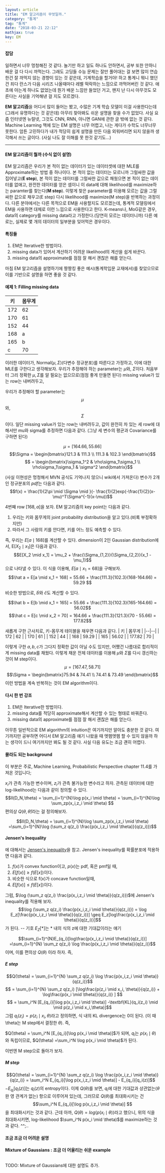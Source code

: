 ```yaml
---
layout: article
title: "EM 알고리즘이 무엇일까."
category: "통계"
tag: "통계"
date: "2018-03-21 22:12"
mathjax: true
key: EM
---
```


#### 잡담
일하면서 너무 멍청해진 것 같다. 놀기만 하고 일도 하나도 안하면서, 공부 또한 안하니 배운 걸 다 다시 까먹는다. 그래도 고딩들 수능 문제는 잘만 풀어대는 걸 보면 많이 연습한건 잘 까먹지 않는 경향이 있는 것 같은데, 기계학습을 할거야! 하고 통계니 뭐니 했던 건 죄다 란스가 다음 시리즈 나올때마다 레벨 떡락하는 느낌으로 까먹어버린 것 같다. 애초에 아는게 하나도 없었는데 뭔가 배운 느낌만 들었던 거고, 왠지 난 다시 아무것도 모른다는 사실을 기억해낸 걸 지도 모르겠다.

**EM 알고리즘**을 어디서 많이 들어는 봤고, 수많은 기계 학습 모델이 이걸 사용한다는데(그래서 유명하다는 것 같은데) 아무리 찾아봐도 쉬운 설명을 찾을 수가 없었다. 사실 요즘 인터넷엔 뉴럴넷, 그것도 CNN, RNN, 아니면 GAN에 관한 글 밖에 없는 것 같다.
Machine Learning 책에 있는 EM 설명은 너무 어렵고, 나는 게다가 수학도 너무너무 못한다. 암튼 고민하다가  내가 적당히 쉽게 설명을 만든 다음 외워버리면 되지 않을까 생각해서 쓰는 글이다. (사실 나도 잘 이해를 못 한것 같기도...)

-----

#### EM 알고리즘이 뭘까 (수식 없이 설명)
EM 알고리즘은 우리가 본 적이 없는 데이터가 있는 데이터셋에 대한 MLE를 Approximate하는 방법 중 하나이다. 본 적이 없는 데이터는 모르니까 그럴싸한 값을 집어넣고(**E step**), 본 적이 없는 데이터를 그럴싸한 값으로 채웠으면 본 적이 없는 데이터를 없애고, 완전한 데이터를 얻은 셈이니 이 data에 대해 likelihood를 maximize하는 paramter를 찾는다(**M step**). 이렇게 찾은 parameter를 이용해 모르는 값을 그럴싸한 값으로 채우고(E step) 다시 likelihood를 maximize(M step)을 반복하는 과정이다.
다른 분야에서는 다른 목적으로 EM을 사용할지도 모르겠는데, 통계적 모델링에서 EM을 사용하면 대체로 이런 느낌으로 사용한다고 한다. K-means나, MoG같은 경우, data의 category를 missing data라고 가정한다.(당연히 모르는 데이터니까) 다른 예로는, 실제로 몇 개의 데이터의 일부분을 잊어먹은 경우이다.
#### 특징들
1.  EM은 Iterative한 방법이다.
2. missing data가 있어서 계산하기 어려운 likelihood의 계산을 쉽게 바꾼다.
3. missing data의 approximate를 점점 잘 해서 괜찮은 해를 얻는다.

마침 EM 알고리즘을 설명하기에 짱짱킹 좋은 예시(통계학입문 교재에서)를 찾았으므로 이를 기반으로 설명을 하면 좋을 것 같다.

#### 예제 1: Filling missing data

| 키 | 몸무게 |
|--|--|
| 172 | 62 |
| 170 | 61 |
| 152 | 44 |
| 168 | a |
| 165 | b |
| c | 70 |

이러한 데이터가, $\text{Normal}(\mu, \Sigma)$(다변수 정규분포)를 따른다고 가정하고, 이에 대한 MLE를 구한다고 생각해보자. 우리가 추정해야 하는 parameter는 $\mu$와, $\Sigma$이다. 처음부터 그리 정확한 $\mu, \Sigma$를 알 필요는 없으므로(점점 좋게 만들면 된다) missing value가 있는 row는 내버려두고,

우리가 추정해야 할 parameter는 $$\mu$$와, $$\Sigma$$이다. 일단 missing value가 있는 row는 내버려두고, 값이 완전히 차 있는 세 row에 대해서만 mu와 sigma를 추정하면 다음과 같다. (그냥 세 변수의 평균과 Covariance를 구하면 된다)

$$\mu = [164.66,55.66]$$
$$\Sigma = \begin{bmatrix}121.3 & 111.3 \\ 111.3 & 102.3 \end{bmatrix}$$
$$ = \begin{bmatrix}\sigma_1^2  & \rho\sigma_1\sigma_1 \\ \rho\sigma_1\sigma_1 & \sigma^2 \end{bmatrix}$$

(사실 이현성은 멍청해서 MVN 공식도 기억나지 않으니 wiki에서 가져온다)
변수가 2개인 정규분포의 *pdf*는 다음과 같다.
$$f(x) = \frac{1}{2\pi \mid \Sigma \mid }(- \frac{1}{2}exp(-\frac{1}{2}(x-\mu)^T\Sigma^{-1}(x-\mu))$$

4번째 row $[168,a]$을 보자. EM 알고리즘의 key point는 다음과 같다.
1. 우리는 키와 몸무게의 joint probability distribution을 알고 있다.(비록 부정확하지만)
2. 따라서 그 사람의 키를 안다면, 키를 어느 정도 예측할 수 있다.

즉, 우리는 $E[a \mid 168]$를 계산할 수 있다. dimension이 2인 Gaussian distribution에서, $\text{E}[X_2 \mid x_1]$은 다음과 같다.
$$E[X_2 \mid x_1] = \mu_2 + \frac{\Sigma_{1,2}}{\Sigma_{2,2}}(x_1 - \mu_1)$$으로 나타낼 수 있다.
이 식을 이용해, $E[a \mid x_1 = 68]$을 구해보자.
$$\hat a = E[a \mid  x_1 = 168] = 55.66 +  \frac{111.3}{102.3}(168-164.66) = 59.29 $$

비슷한 방법으로, $\hat b$와 $\hat c$도 계산할 수 있다.

$$\hat b = E[b \mid  x_1 = 165] = 55.66 + \frac{111.3}{102.3}(165-164.66) = 56.02$$
$$\hat c = E[c \mid x_2 = 70] = 164.66 + \frac{111.3}{121.3}(70 - 55.66) = 177.82$$

새롭게 구한 근사치로, 키-몸무게 테이블을 채우면 다음과 같다.
| 키 | 몸무게 |
|--|--|
| 172 | 62 |
| 170 | 61 |
| 152 | 44 |
| 168 | 59.29 |
| 165 | 56.02 |
| 177.82 | 70 |

이렇게 구한 $a,b,c$가 그다지 정확한 값이 아닐 수도 있지만, 어쨌건 나름대로 합리적이게 missing data를 채웠다. 이렇게 채운 전체 데이터를 이용해 $\mu$와 $\Sigma$를 다시 갱신하는 것이 M step이다.
$$\mu = [167.47, 58.71]$$
$$\Sigma = \begin{bmatrix}75.94 & 74.41 \\ 74.41 & 73.49 \end{bmatrix}$$
이런 방법을 계속 반복하는 것이 EM algorithm이다.

#### 다시 한 번 강조
1.  EM은 Iterative한 방법이다.
2. missing data를 적당히 approximate해서 계산할 수 있는 형태로 바꿔준다.
3. missing data의 approximate를 점점 잘 해서 괜찮은 해를 얻는다.

아무튼 일반적으로 EM algorithm의 intuition은 여기까지만 알아도 충분한 것 같다. 여기까지만 공부하면 어디서 EM 알고리즘 얘기 나왔을 때 엣헴엣헴 할 수 있지 않을까 하는 생각이 드니 여기까지만 봐도 될 것 같다. 사실 다음 유도는 조금 괜히 어렵다.


#### 몰라도 되는 background
이 부분은 주로, Machine Learning, Probabilistic Perspective chapter 11.4를 가져온 것입니다;

$x_i$가 관측 가능한 변수이며, $z_i$가 관측 불가능한 변수라고 하자.
관측된 데이터에 대한   log-likelihood는 다음과 같이 정의할 수 있다.
$$ll(D_N,\theta) = \sum_{i=1}^{N}\log p(x_i  \mid  \theta) =  \sum_{i=1}^{N}\log \sum_zp(x_i,z_i  \mid  \theta) $$
편의상 $Q(\theta, \hat \theta)$라는 걸 정의해보자.

$$ll(D_N,\theta) =  \sum_{i=1}^{N}\log \sum_zp(x_i,z_i  \mid  \theta) =\sum_{i=1}^{N}\log (\sum_z q(z_i) \frac{p(x_i,z_i  \mid  \theta)}{q(z_i)})$$

#### Jensen's Inequality
에 대해서는 [Jensen's inequality](https://en.wikipedia.org/wiki/Jensen%27s_inequality)을 참고.
Jensen's inequality를 확률분포에 적용하면 다음과 같다.
1. $f(x)$가 convex function이고, $p(x)$는 pdf, 혹은 pmf일 때,
2. $E[f(x)] \geq  f(E[x])$이다.
3. 비슷한 식으로 f(x)가 concave function일때,
4. $E[f(x)] \leq  f(E[x])$이다.

그럼, $\log (\sum_z q(z_i) \frac{p(x_i,z_i  \mid  \theta)}{q(z_i)})$에 Jensen's inequality를 적용해 보자.
$$\log (\sum_z q(z_i) \frac{p(x_i,z_i  \mid  \theta)}{q(z_i)}) = \log E_z[\frac{p(x_i,z_i  \mid  \theta)}{q(z_i)}] \geq E_z[log\frac{p(x_i,z_i  \mid  \theta)}{q(z_i)}]$$가 된다.
-- 기호 $E_Z[*]$는 * 내의 식의 z에 대한 기대값이라는 얘기

$$\sum_{i=1}^{N}E_{q_i}[log\frac{p(x_i,z_i  \mid  \theta)}{q(z_i)}] =\sum_{i=1}^{N} \sum_z q(z_i) \log \frac{p(x_i,z_i  \mid  \theta)}{q(z_i)}$$
이며, 이를 편의상 $Q(\theta)$ 이라 하자. 즉,
##### E step
$$Q(\theta) = \sum_{i=1}^{N} \sum_z q(z_i) \log \frac{p(x_i,z_i  \mid  \theta)}{q(z_i)}$$
$$ = \sum_{i=1}^{N} \sum_z q(z_i) [\log\frac{p(z_i  \mid x_i, \theta)}{q(z_i)} + \log\frac{p(x_i \mid  \theta)}{q(z_i)} ] $$
$$ = \sum_i^N [E_{q_i}[\log p(x_i,z_i \mid \theta)] -\textbf{KL}(q_i(z_i) \mid  \mid p(z_i \mid x_i,\theta)]$$
그럼 $q_i(z_i) = p(z_i \mid x_i,\theta)$라고 정의하면,  식 내의 KL divergence는 0이 된다. (이 때 \theta는 M  step에서 결정한 $\theta$). 즉,

$Q(\theta) = \sum_i^N [E_{q_i}[\log p(x_i \mid \theta)]$가 되며, $q_i$는 $p(x_i \mid \theta)$와 독립이므로, $Q(\theta) =\sum_i^N \log p(x_i \mid \theta)$가 된다.

이번엔 M step으로 돌아가 보자.
##### M step
$$Q(\theta) = \sum_{i=1}^{N} \sum_z q(z_i) \log \frac{p(x_i,z_i  \mid  \theta)}{q(z_i)} = \sum_i^N E_{q_i}[\log p(x_i,z_i \mid \theta)] - E_{q_i}[q_i(z)]$$
$- E_{q_i}[q_i(z)]$는 $q_i(z)$의 entropy이다.
이제 $Q(\theta)$를  보면, $q_i$에 대한 기대값과 상관없는($\theta$완 영 관계가 없는) 항으로 이루어져 있는데, 그러므로 $Q(\theta)$를 최대화시키는 건
$$\sum_i^N E_{q_i}[\log p(x_i,z_i \mid \theta)] $$
을 최대화시키는 것과 같다.
근데 아까, $Q(\theta) = log(p(x_i \mid \theta))$라고 했으니, 위의 식을 최대화시키면, log-likelihood  $\sum_i^N p(x_i \mid \theta)$를 maximize하는 것과 같다.
^^;..

#### 조금 조금 더 어려운 설명

####  Mixture of Gaussians : 조금 더 어울리는 쉬운 example
##
TODO: Mixture of Gaussians에 대한 설명도 추가.



